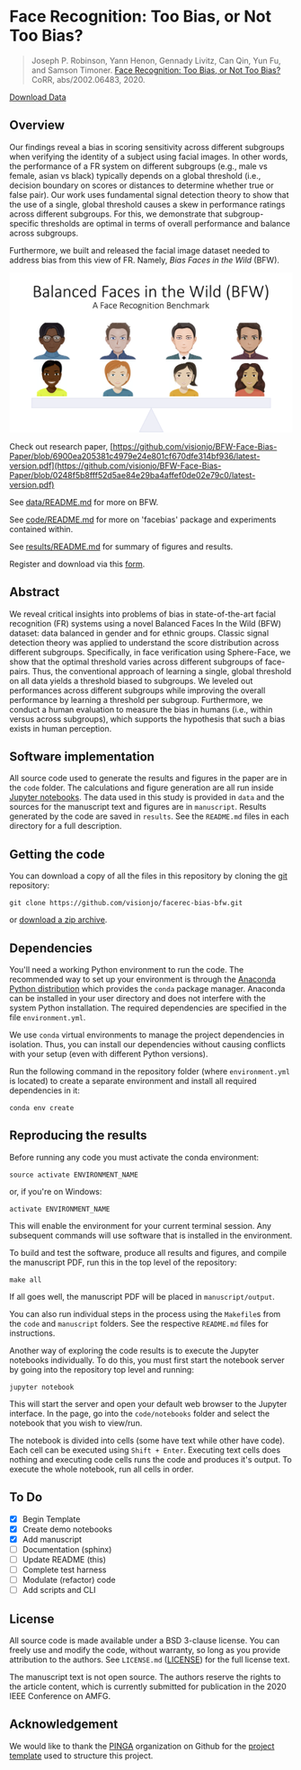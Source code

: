 # Face Recognition: Too Bias, or Not Too Bias?


<div>
<blockquote>
         Joseph P. Robinson, Yann Henon, Gennady Livitz, Can Qin, Yun Fu, and Samson Timoner.
         <a href="https://arxiv.org/pdf/2002.06483.pdf"> Face Recognition: Too Bias, or Not Too Bias?</a> CoRR, abs/2002.06483, 2020.
</blockquote>
</div>
<div>
    <div>
      <a href="https://forms.office.com/Pages/ResponsePage.aspx?id=DQSIkWdsW0yxEjajBLZtrQAAAAAAAAAAAAMAAMDJhXxUMElHQ0tVSDFSNDZTMVBPSVpXMkxJTkY4Ny4u">Download Data</a> 
     </div>
    <div style="display: none;" id="robinsonfacebias2020">
      <pre class="bibtex">@article{robinson:facebias:2020,
      author        = "Joseph P. Robinson and Yann Henon and Gennady Livitz and Can Qin and Yun Fu and Samson Timoner",
      title         = "Face Recognition: Too Bias, or Not Too Bias?",
      journal       = "CoRR",
      year          = "2020",
      volume        = "abs/2002.06483",
      url           = "http://arxiv.org/abs/2002.06483",
      archiveprefix = "arXiv",
      eprint        = "2002.06483",
      }
    </pre>
  </div>

## Overview
Our findings reveal a bias in scoring sensitivity across different subgroups when verifying the identity of a subject
using facial images. In other words, the performance of a FR system on different subgroups (e.g., male vs female,
asian vs black) typically depends on a global threshold (i.e., decision boundary on scores or distances to determine
whether true or false pair). Our work uses fundamental signal detection theory to show that the use of a single,
global threshold causes a skew in performance ratings across different subgroups. For this, we demonstrate that
subgroup-specific thresholds are optimal in terms of overall performance and balance across subgroups.

Furthermore, we built and released the facial image dataset needed to address bias from this view of FR. Namely, *Bias Faces in the Wild* (BFW).

<img src="docs/bfw-teaser-image.png" alt="teaser" width="600"/>


Check out research paper, [https://github.com/visionjo/BFW-Face-Bias-Paper/blob/6900ea205381c4979e24e801cf670dfe314bf936/latest-version.pdf](https://github.com/visionjo/BFW-Face-Bias-Paper/blob/0248f5b8fff52d5ae84e29ba4affef0de02e79c0/latest-version.pdf)

See [data/README.md](data/README.md) for more on BFW.

See [code/README.md](code/README.md) for more on 'facebias' package and experiments contained within.

See [results/README.md](results/README.md) for summary of figures and results.

Register and download via this [form](https://forms.office.com/Pages/ResponsePage.aspx?id=DQSIkWdsW0yxEjajBLZtrQAAAAAAAAAAAAMAAMDJhXxUMElHQ0tVSDFSNDZTMVBPSVpXMkxJTkY4Ny4u).

## Abstract

We reveal critical insights into problems of bias in state-of-the-art facial recognition (FR) systems using a novel 
Balanced Faces In the Wild (BFW) dataset: data balanced in gender and for ethnic groups. Classic signal detection theory 
was applied to understand the score distribution across different subgroups. Specifically, in face verification using 
Sphere-Face, we show that the optimal threshold varies across different subgroups of face-pairs. Thus, the conventional 
approach of learning a single, global threshold on all data yields a threshold biased to subgroups. We leveled out 
performances across different subgroups while improving the overall performance by learning a threshold per subgroup. 
Furthermore, we conduct a human evaluation to measure the bias in humans (i.e., within versus across subgroups), which 
supports the hypothesis that such a bias exists in human perception.

## Software implementation
All source code used to generate the results and figures in the paper are in
the `code` folder.
The calculations and figure generation are all run inside
[Jupyter notebooks](http://jupyter.org/).
The data used in this study is provided in `data` and the sources for the
manuscript text and figures are in `manuscript`.
Results generated by the code are saved in `results`.
See the `README.md` files in each directory for a full description.


## Getting the code

You can download a copy of all the files in this repository by cloning the
[git](https://git-scm.com/) repository:

    git clone https://github.com/visionjo/facerec-bias-bfw.git

or [download a zip archive](https://github.com/visionjo/facerec-bias-bfw/archive/master.zip).


## Dependencies

You'll need a working Python environment to run the code.
The recommended way to set up your environment is through the
[Anaconda Python distribution](https://www.anaconda.com/download/) which
provides the `conda` package manager.
Anaconda can be installed in your user directory and does not interfere with
the system Python installation.
The required dependencies are specified in the file `environment.yml`.

We use `conda` virtual environments to manage the project dependencies in
isolation.
Thus, you can install our dependencies without causing conflicts with your
setup (even with different Python versions).

Run the following command in the repository folder (where `environment.yml`
is located) to create a separate environment and install all required
dependencies in it:

    conda env create


## Reproducing the results

Before running any code you must activate the conda environment:

    source activate ENVIRONMENT_NAME

or, if you're on Windows:

    activate ENVIRONMENT_NAME

This will enable the environment for your current terminal session.
Any subsequent commands will use software that is installed in the environment.

To build and test the software, produce all results and figures, and compile
the manuscript PDF, run this in the top level of the repository:

    make all

If all goes well, the manuscript PDF will be placed in `manuscript/output`.

You can also run individual steps in the process using the `Makefile`s from the
`code` and `manuscript` folders. See the respective `README.md` files for
instructions.

Another way of exploring the code results is to execute the Jupyter notebooks
individually.
To do this, you must first start the notebook server by going into the
repository top level and running:

    jupyter notebook

This will start the server and open your default web browser to the Jupyter
interface. In the page, go into the `code/notebooks` folder and select the
notebook that you wish to view/run.

The notebook is divided into cells (some have text while other have code).
Each cell can be executed using `Shift + Enter`.
Executing text cells does nothing and executing code cells runs the code
and produces it's output.
To execute the whole notebook, run all cells in order.

## To Do
- [x] Begin Template
- [x] Create demo notebooks
- [x] Add manuscript
- [ ] Documentation (sphinx)
- [ ] Update README (this)
- [ ] Complete test harness
- [ ] Modulate (refactor) code
- [ ] Add scripts and CLI

## License

All source code is made available under a BSD 3-clause license. You can freely
use and modify the code, without warranty, so long as you provide attribution
to the authors. See `LICENSE.md` ([LICENSE](LICENSE.md)) for the full license text.

The manuscript text is not open source. The authors reserve the rights to the
article content, which is currently submitted for publication in the
2020 IEEE Conference on AMFG.

## Acknowledgement
We would like to thank the [PINGA](https://github.com/pinga-lab?type=source) organization on Github for the
 [project template](https://github.com/pinga-lab/paper-template) used to structure this project.
